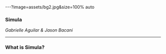 ---?image=assets/bg2.jpg&size=100% auto

### Simula  
  

*Gabrielle Aguilar & Jason Bacani*

--- 

### What is Simula?
